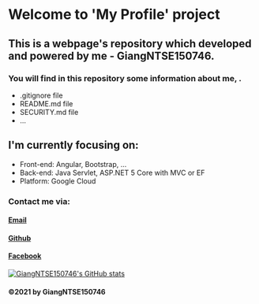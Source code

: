 # Welcome to 'My Profile' project
## This is a webpage's repository which developed and powered by me - GiangNTSE150746.

### You will find in this repository some information about me, .

* .gitignore file
* README.md file
* SECURITY.md file
* ...

## I'm currently focusing on:
* Front-end: Angular, Bootstrap, ...
* Back-end: Java Servlet, ASP.NET 5 Core with MVC or EF
* Platform: Google Cloud

### Contact me via:
#### [Email](mailto:giangntse150746@fpt.edu.vn)
#### [Github](https://github.com/giangntse150746)
#### [Facebook](fb.com/MashiMar.2001)

[![GiangNTSE150746's GitHub stats](https://github-readme-stats.vercel.app/api?username=giangntse150746&theme=radical)](https://github.com/anuraghazra/github-readme-stats)

#### ©2021 by GiangNTSE150746

